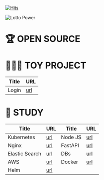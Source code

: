 [![Hits](https://hits.seeyoufarm.com/api/count/incr/badge.svg?url=https%3A%2F%2Fgithub.com%2Fgjbae1212%2Fhit-counter)](https://hits.seeyoufarm.com)





![Lotto Power](https://github-readme-stats.vercel.app/api?username=ChaejinE&theme=dark&show_icons=true)

# 🏆 OPEN SOURCE

# 🏄🏼‍♀️ TOY PROJECT

<div align="center">
  
| Title | URL |
|  ---  | --- |
| Login | [url](https://github.com/ChaejinE/Login) |

</div>

# 🔖 STUDY

<div align="center">
  
| Title | URL | Title | URL |
|  ---  | --- |  ---  | --- |
| Kubernetes | [url](https://github.com/ChaejinE/Kubernetes) | Node JS| [url](https://github.com/ChaejinE/study-nodejs) |
| Nginx | [url](https://github.com/ChaejinE/Nginx) | FastAPI | [url](https://github.com/ChaejinE/fastapi-basic) |
| Elastic Search | [url](https://github.com/ChaejinE/Elastic-Search) | DBs | [url](https://github.com/ChaejinE/DBs) |
| AWS | [url](https://github.com/ChaejinE/AWS) | Docker | [url](https://github.com/ChaejinE/docker-practice) |
| Helm | [url](https://github.com/ChaejinE/HelmChart) | | |

</div>







